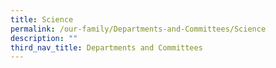 ```yaml
---
title: Science
permalink: /our-family/Departments-and-Committees/Science
description: ""
third_nav_title: Departments and Committees
---
```

